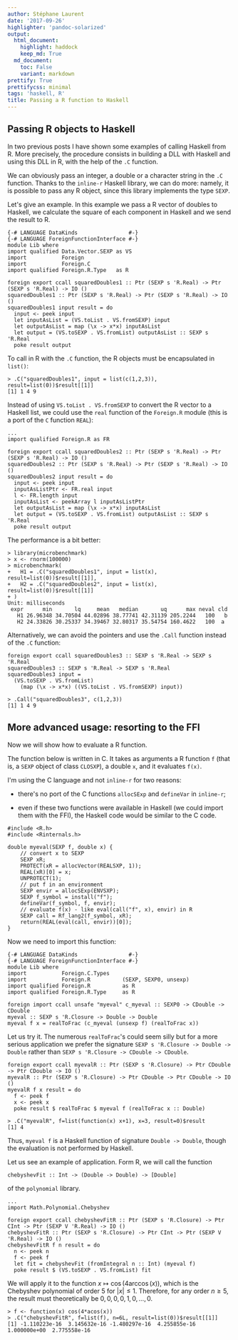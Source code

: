 ```yaml
---
author: Stéphane Laurent
date: '2017-09-26'
highlighter: 'pandoc-solarized'
output:
  html_document:
    highlight: haddock
    keep_md: True
  md_document:
    toc: False
    variant: markdown
prettify: True
prettifycss: minimal
tags: 'haskell, R'
title: Passing a R function to Haskell
---
```


Passing R objects to Haskell
----------------------------

In two previous posts I have shown some examples of calling Haskell from
R. More precisely, the procedure consists in building a DLL with Haskell
and using this DLL in R, with the help of the `.C` function.

We can obviously pass an integer, a double or a character string in the
`.C` function. Thanks to the `inline-r` Haskell library, we can do more:
namely, it is possible to pass any R object, since this library
implements the type `SEXP`.

Let's give an example. In this example we pass a R vector of doubles to
Haskell, we calculate the square of each component in Haskell and we
send the result to R.

``` {.haskell}
{-# LANGUAGE DataKinds                #-}
{-# LANGUAGE ForeignFunctionInterface #-}
module Lib where
import qualified Data.Vector.SEXP as VS
import           Foreign
import           Foreign.C
import qualified Foreign.R.Type   as R

foreign export ccall squaredDoubles1 :: Ptr (SEXP s 'R.Real) -> Ptr (SEXP s 'R.Real) -> IO ()
squaredDoubles1 :: Ptr (SEXP s 'R.Real) -> Ptr (SEXP s 'R.Real) -> IO ()
squaredDoubles1 input result = do
  input <- peek input
  let inputAsList = (VS.toList . VS.fromSEXP) input
  let outputAsList = map (\x -> x*x) inputAsList
  let output = (VS.toSEXP . VS.fromList) outputAsList :: SEXP s 'R.Real
  poke result output
```

To call in R with the `.C` function, the R objects must be encapsulated
in `list()`:

``` {.r}
> .C("squaredDoubles1", input = list(c(1,2,3)), result=list(0))$result[[1]]
[1] 1 4 9
```

Instead of using `VS.toList . VS.fromSEXP` to convert the R vector to a
Haskell list, we could use the `real` function of the `Foreign.R` module
(this is a port of the `C` function `REAL`):

``` {.haskell}
...
import qualified Foreign.R as FR

foreign export ccall squaredDoubles2 :: Ptr (SEXP s 'R.Real) -> Ptr (SEXP s 'R.Real) -> IO ()
squaredDoubles2 :: Ptr (SEXP s 'R.Real) -> Ptr (SEXP s 'R.Real) -> IO ()
squaredDoubles2 input result = do
  input <- peek input
  inputAsListPtr <- FR.real input
  l <- FR.length input
  inputAsList <- peekArray l inputAsListPtr
  let outputAsList = map (\x -> x*x) inputAsList
  let output = (VS.toSEXP . VS.fromList) outputAsList :: SEXP s 'R.Real
  poke result output
```

The performance is a bit better:

``` {.r}
> library(microbenchmark)
> x <- rnorm(100000)
> microbenchmark(
+   H1 = .C("squaredDoubles1", input = list(x), result=list(0))$result[[1]],
+   H2 = .C("squaredDoubles2", input = list(x), result=list(0))$result[[1]]
+ )
Unit: milliseconds
 expr      min       lq     mean   median       uq      max neval cld
   H1 26.96348 34.70504 44.02896 38.77741 42.31139 205.2244   100   b
   H2 24.33826 30.25337 34.39467 32.80317 35.54754 160.4622   100  a 
```

Alternatively, we can avoid the pointers and use the `.Call` function
instead of the `.C` function:

``` {.haskell}
foreign export ccall squaredDoubles3 :: SEXP s 'R.Real -> SEXP s 'R.Real
squaredDoubles3 :: SEXP s 'R.Real -> SEXP s 'R.Real
squaredDoubles3 input =
  (VS.toSEXP . VS.fromList)
    (map (\x -> x*x) ((VS.toList . VS.fromSEXP) input))
```

``` {.r}
> .Call("squaredDoubles3", c(1,2,3))
[1] 1 4 9
```

More advanced usage: resorting to the FFI
-----------------------------------------

Now we will show how to evaluate a R function.

The function below is written in C. It takes as arguments a R function
`f` (that is, a `SEXP` object of class `CLOSXP`), a double `x`, and it
evaluates `f(x)`.

I'm using the C language and not `inline-r` for two reasons:

-   there's no port of the C functions `allocSExp` and `defineVar` in
    `inline-r`;

-   even if these two functions were available in Haskell (we could
    import them with the FFI), the Haskell code would be similar to the
    C code.

``` {.c}
#include <R.h>
#include <Rinternals.h>

double myeval(SEXP f, double x) {
    // convert x to SEXP
    SEXP xR;
    PROTECT(xR = allocVector(REALSXP, 1));
    REAL(xR)[0] = x;
    UNPROTECT(1);
    // put f in an environment
    SEXP envir = allocSExp(ENVSXP);
    SEXP f_symbol = install("f");
    defineVar(f_symbol, f, envir);
    // evaluate f(x) - like eval(call("f", x), envir) in R
    SEXP call = Rf_lang2(f_symbol, xR);
    return(REAL(eval(call, envir))[0]);
}
```

Now we need to import this function:

``` {.haskell}
{-# LANGUAGE DataKinds                #-}
{-# LANGUAGE ForeignFunctionInterface #-}
module Lib where
import           Foreign.C.Types
import           Foreign.R          (SEXP, SEXP0, unsexp)
import qualified Foreign.R          as R
import qualified Foreign.R.Type     as R

foreign import ccall unsafe "myeval" c_myeval :: SEXP0 -> CDouble -> CDouble
myeval :: SEXP s 'R.Closure -> Double -> Double
myeval f x = realToFrac (c_myeval (unsexp f) (realToFrac x))
```

Let us try it. The numerous `realToFrac`'s could seem silly but for a
more serious application we prefer the signature
`SEXP s 'R.Closure -> Double -> Double` rather than
`SEXP s 'R.Closure -> CDouble -> CDouble`.

``` {.haskell}
foreign export ccall myevalR :: Ptr (SEXP s 'R.Closure) -> Ptr CDouble -> Ptr CDouble -> IO ()
myevalR :: Ptr (SEXP s 'R.Closure) -> Ptr CDouble -> Ptr CDouble -> IO ()
myevalR f x result = do
  f <- peek f
  x <- peek x
  poke result $ realToFrac $ myeval f (realToFrac x :: Double)
```

``` {.r}
> .C("myevalR", f=list(function(x) x+1), x=3, result=0)$result
[1] 4
```

Thus, `myeval f` is a Haskell function of signature `Double -> Double`,
though the evaluation is not performed by Haskell.

Let us see an example of application. Form R, we will call the function

``` {.haskell}
chebyshevFit :: Int -> (Double -> Double) -> [Double]
```

of the `polynomial` library.

``` {.haskell}
...
import Math.Polynomial.Chebyshev

foreign export ccall chebyshevFitR :: Ptr (SEXP s 'R.Closure) -> Ptr CInt -> Ptr (SEXP V 'R.Real) -> IO ()
chebyshevFitR :: Ptr (SEXP s 'R.Closure) -> Ptr CInt -> Ptr (SEXP V 'R.Real) -> IO ()
chebyshevFitR f n result = do
  n <- peek n
  f <- peek f
  let fit = chebyshevFit (fromIntegral n :: Int) (myeval f)
  poke result $ (VS.toSEXP . VS.fromList) fit
```

We will apply it to the function $x \mapsto \cos(4\arccos(x))$, which is
the Chebyshev polynomial of order $5$ for $|x| \leq 1$. Therefore, for
any order $n \geq 5$, the result must theoretically be
$0, 0, 0, 0, 1, 0, \ldots, 0$.

``` {.r}
> f <- function(x) cos(4*acos(x))
> .C("chebyshevFitR", f=list(f), n=6L, result=list(0))$result[[1]]
[1] -1.110223e-16  3.145632e-16 -1.480297e-16  4.255855e-16  1.000000e+00  2.775558e-16
```
